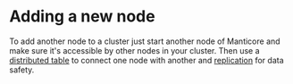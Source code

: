 # Adding a new node

To add another node to a cluster just start another node of Manticore and make sure it's accessible by other nodes in your cluster. Then use a [distributed table](../Creating_an_index/Creating_a_distributed_index/Creating_a_distributed_index.md) to connect one node with another and [replication](../Creating_a_cluster/Setting_up_replication/Setting_up_replication.md) for data safety.